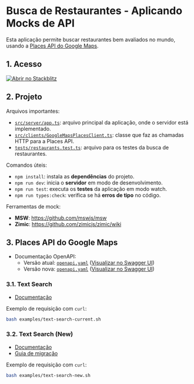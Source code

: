 # Busca de Restaurantes - Aplicando Mocks de API

Esta aplicação permite buscar restaurantes bem avaliados no mundo, usando a
[Places API do Google Maps](https://developers.google.com/maps/documentation/places/web-service).

## 1. Acesso

[![Abrir no Stackblitz](https://developer.stackblitz.com/img/open_in_stackblitz.svg)](https://stackblitz.com/github/diego-aquino/api-mocking-app-restaurants?startScript=dev&file=README.md)

## 2. Projeto

Arquivos importantes:

- [`src/server/app.ts`](./src/server/app.ts): arquivo principal da aplicação,
  onde o servidor está implementado.
- [`src/clients/GoogleMapsPlacesClient.ts`](./src/clients/googleMaps/GoogleMapsPlacesClient.ts):
  classe que faz as chamadas HTTP para a Places API.
- [`tests/restaurants.test.ts`](./tests/restaurants.test.ts): arquivo para os
  testes da busca de restaurantes.

Comandos úteis:

- `npm install`: instala as **dependências** do projeto.
- `npm run dev`: inicia o **servidor** em modo de desenvolvimento.
- `npm run test`: executa os **testes** da aplicação em modo watch.
- `npm run types:check`: verifica se há **erros de tipo** no código.

Ferramentas de mock:

- **MSW**: https://github.com/mswjs/msw
- **Zimic**: https://github.com/zimicjs/zimic/wiki

## 3. Places API do Google Maps

- Documentação OpenAPI:
  - Versão atual:
    [`openapi.yaml`](https://gist.githubusercontent.com/diego-aquino/21b772332f2455a827166ac3b64db052/raw/b9aed7f76a91bf216cee5fb37fe2fd1e0d959c80/google-maps-places-api-current.openapi.yaml)
    ([Visualizar no Swagger UI](https://editor-next.swagger.io/?url=https://gist.githubusercontent.com/diego-aquino/21b772332f2455a827166ac3b64db052/raw/b9aed7f76a91bf216cee5fb37fe2fd1e0d959c80/google-maps-places-api-current.openapi.yaml))
  - Versão nova:
    [`openapi.yaml`](https://gist.githubusercontent.com/diego-aquino/a0554434e8ac73ece2f5d787727b227f/raw/2e4ee77090f61a69d93f880bc0d2c3709b758daf/google-maps-places-api-new.openapi.yaml)
    ([Visualizar no Swagger UI](https://editor-next.swagger.io/?url=https://gist.githubusercontent.com/diego-aquino/a0554434e8ac73ece2f5d787727b227f/raw/2e4ee77090f61a69d93f880bc0d2c3709b758daf/google-maps-places-api-new.openapi.yaml))

### 3.1. Text Search

- [Documentação](https://developers.google.com/maps/documentation/places/web-service/search-text)

Exemplo de requisição com `curl`:

```bash
bash examples/text-search-current.sh
```

### 3.2. Text Search (New)

- [Documentação](https://developers.google.com/maps/documentation/places/web-service/text-search)
- [Guia de migração](https://developers.google.com/maps/documentation/places/web-service/migrate-text)

Exemplo de requisição com `curl`:

```bash
bash examples/text-search-new.sh
```
